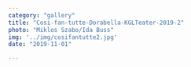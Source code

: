```yaml
---
category: "gallery"
title: "Cosi-fan-tutte-Dorabella-KGLTeater-2019-2"
photo: "Miklos Szabo/Ida Buss"
img: '../img/cosifantutte2.jpg'
date: "2019-11-01"

---
```

